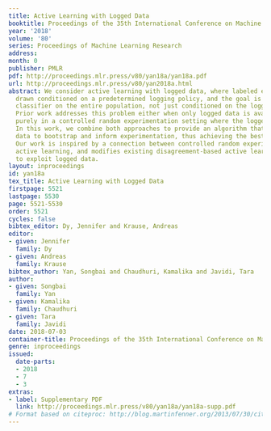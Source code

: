 ```yaml
---
title: Active Learning with Logged Data
booktitle: Proceedings of the 35th International Conference on Machine Learning
year: '2018'
volume: '80'
series: Proceedings of Machine Learning Research
address: 
month: 0
publisher: PMLR
pdf: http://proceedings.mlr.press/v80/yan18a/yan18a.pdf
url: http://proceedings.mlr.press/v80/yan2018a.html
abstract: We consider active learning with logged data, where labeled examples are
  drawn conditioned on a predetermined logging policy, and the goal is to learn a
  classifier on the entire population, not just conditioned on the logging policy.
  Prior work addresses this problem either when only logged data is available, or
  purely in a controlled random experimentation setting where the logged data is ignored.
  In this work, we combine both approaches to provide an algorithm that uses logged
  data to bootstrap and inform experimentation, thus achieving the best of both worlds.
  Our work is inspired by a connection between controlled random experimentation and
  active learning, and modifies existing disagreement-based active learning algorithms
  to exploit logged data.
layout: inproceedings
id: yan18a
tex_title: Active Learning with Logged Data
firstpage: 5521
lastpage: 5530
page: 5521-5530
order: 5521
cycles: false
bibtex_editor: Dy, Jennifer and Krause, Andreas
editor:
- given: Jennifer
  family: Dy
- given: Andreas
  family: Krause
bibtex_author: Yan, Songbai and Chaudhuri, Kamalika and Javidi, Tara
author:
- given: Songbai
  family: Yan
- given: Kamalika
  family: Chaudhuri
- given: Tara
  family: Javidi
date: 2018-07-03
container-title: Proceedings of the 35th International Conference on Machine Learning
genre: inproceedings
issued:
  date-parts:
  - 2018
  - 7
  - 3
extras:
- label: Supplementary PDF
  link: http://proceedings.mlr.press/v80/yan18a/yan18a-supp.pdf
# Format based on citeproc: http://blog.martinfenner.org/2013/07/30/citeproc-yaml-for-bibliographies/
---
```

